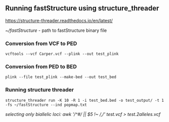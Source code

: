 
## Running fastStructure using structure_threader
https://structure-threader.readthedocs.io/en/latest/

*~/fastStructure* - path to fastStructure binary file


### Conversion from VCF to PED
```
vcftools --vcf Carper.vcf --plink --out test_plink
```
### Conversion from PED to BED
```
plink --file test_plink --make-bed --out test_bed
```
### Running structure threader 

```
structure_threader run -K 10 -R 1 -i test_bed.bed -o test_output/ -t 1 -fs ~/fastStructure --ind popmap.txt
```

*selecting only biallelic loci:*
 *awk '/^#/ || $5 !~ /,/' test.vcf > test.2alleles.vcf*  
